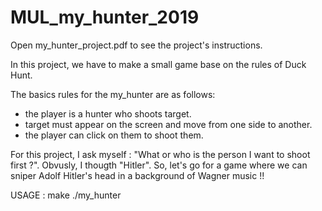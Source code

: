 # MUL_my_hunter_2019
 
 Open my_hunter_project.pdf to see the project's instructions.
 
 In this project, we have to make a small game base on the rules of Duck Hunt.
 
 The basics rules for the my_hunter are as follows:
  - the player is a hunter who shoots target.
  - target must appear on the screen and move from one side to another.
  - the player can click on them to shoot them.
  
  For this project, I ask myself : "What or who is the person I want to shoot first ?". Obvusly, I thougth "Hitler".
  So, let's go for a game where we can sniper Adolf Hitler's head in a background of Wagner music !!
  
  USAGE :
  make
  ./my_hunter
 
